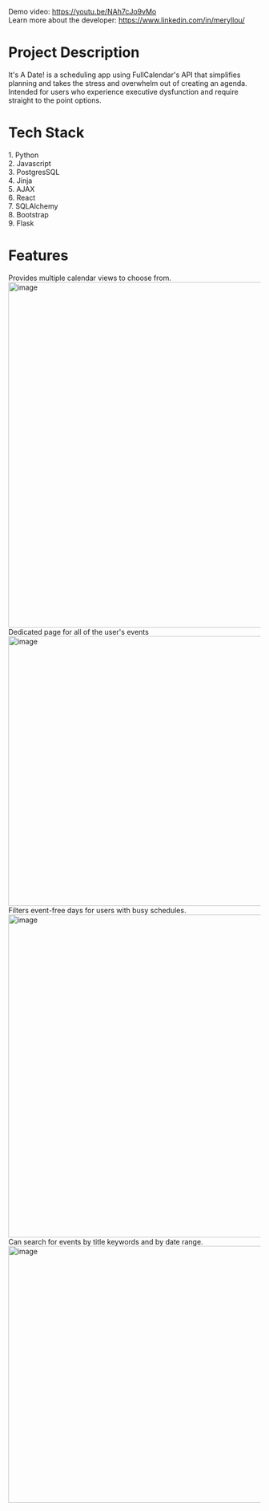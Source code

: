 Demo video: https://youtu.be/NAh7cJo9vMo <br>
Learn more about the developer: https://www.linkedin.com/in/meryllou/ <br>
<h1>Project Description</h1>
It's A Date! is a scheduling app using FullCalendar's API that simplifies planning and takes the stress and overwhelm 
out of creating an agenda. Intended for users who experience executive dysfunction and require straight to the point options. 
<h1>Tech Stack</h1>
1. Python <br>
2. Javascript <br>
3. PostgresSQL <br>
4. Jinja <br>
5. AJAX <br>
6. React <br>
7. SQLAlchemy <br>
8. Bootstrap <br>
9. Flask <br>
<h1>Features</h1>
Provides multiple calendar views to choose from. <br>
<img width="689" alt="image" src="https://github.com/mcabio/its-a-date/assets/150499874/d8ad812e-6f6b-4c32-b4ea-6c9d6a5e2b34"><br>
Dedicated page for all of the user's events <br>
<img width="538" alt="image" src="https://github.com/mcabio/its-a-date/assets/150499874/674e850c-592c-4d0d-8604-34ec191ee13f"> <br>
Filters event-free days for users with busy schedules. <br>
<img width="644" alt="image" src="https://github.com/mcabio/its-a-date/assets/150499874/02ec94e0-b88e-412f-9b48-5cfc8fdf8434"><br>
Can search for events by title keywords and by date range. <br>
<img width="512" alt="image" src="https://github.com/mcabio/its-a-date/assets/150499874/d302108a-dcaa-43ff-baab-a3bd151b88ef"><br>